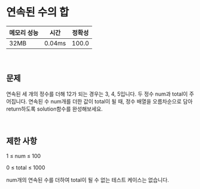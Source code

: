 # 연속된 수의 합

| 메모리 성능 | 시간 | 정확성 |
| ---- | ---- | ---- |
| 32MB | 0.04ms | 100.0 |

<br />

## 문제

연속된 세 개의 정수를 더해 12가 되는 경우는 3, 4, 5입니다. 두 정수 num과 total이 주어집니다. 연속된 수 num개를 더한 값이 total이 될 때, 정수 배열을 오름차순으로 담아 return하도록 solution함수를 완성해보세요.

<br />

## 제한 사항
1 ≤ num ≤ 100

0 ≤ total ≤ 1000

num개의 연속된 수를 더하여 total이 될 수 없는 테스트 케이스는 없습니다.